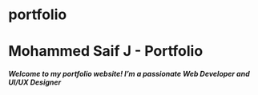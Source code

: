 # portfolio
<h1> Mohammed Saif J - Portfolio </h1>
<h5> Welcome to my portfolio website! I’m a passionate Web Developer and UI/UX Designer </h5>
